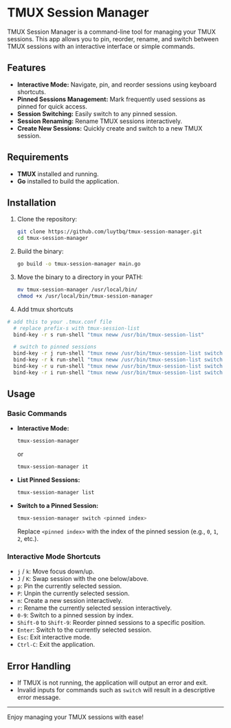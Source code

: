 # TMUX Session Manager

TMUX Session Manager is a command-line tool for managing your TMUX sessions. This app allows you to pin, reorder, rename, and switch between TMUX sessions with an interactive interface or simple commands.

## Features

- **Interactive Mode:** Navigate, pin, and reorder sessions using keyboard shortcuts.
- **Pinned Sessions Management:** Mark frequently used sessions as pinned for quick access.
- **Session Switching:** Easily switch to any pinned session.
- **Session Renaming:** Rename TMUX sessions interactively.
- **Create New Sessions:** Quickly create and switch to a new TMUX session.

## Requirements

- **TMUX** installed and running.
- **Go** installed to build the application.

## Installation

1. Clone the repository:

   ```bash
   git clone https://github.com/luytbq/tmux-session-manager.git
   cd tmux-session-manager
   ```

2. Build the binary:

   ```bash
   go build -o tmux-session-manager main.go
   ```

3. Move the binary to a directory in your PATH:

   ```bash
   mv tmux-session-manager /usr/local/bin/
   chmod +x /usr/local/bin/tmux-session-manager
   ```

4. Add tmux shortcuts

```bash
# add this to your .tmux.conf file
  # replace prefix-s with tmux-session-list
  bind-key -r s run-shell "tmux neww /usr/bin/tmux-session-list"

  # switch to pinned sessions
  bind-key -r j run-shell "tmux neww /usr/bin/tmux-session-list switch 0"
  bind-key -r k run-shell "tmux neww /usr/bin/tmux-session-list switch 1"
  bind-key -r u run-shell "tmux neww /usr/bin/tmux-session-list switch 2"
  bind-key -r i run-shell "tmux neww /usr/bin/tmux-session-list switch 3"
```

## Usage

### Basic Commands

- **Interactive Mode:**

  ```bash
  tmux-session-manager
  ```

  or

  ```bash
  tmux-session-manager it
  ```

- **List Pinned Sessions:**

  ```bash
  tmux-session-manager list
  ```

- **Switch to a Pinned Session:**

  ```bash
  tmux-session-manager switch <pinned index>
  ```

  Replace `<pinned index>` with the index of the pinned session (e.g., `0`, `1`, `2`, etc.).

### Interactive Mode Shortcuts

- `j` / `k`: Move focus down/up.
- `J` / `K`: Swap session with the one below/above.
- `p`: Pin the currently selected session.
- `P`: Unpin the currently selected session.
- `n`: Create a new session interactively.
- `r`: Rename the currently selected session interactively.
- `0-9`: Switch to a pinned session by index.
- `Shift-0` to `Shift-9`: Reorder pinned sessions to a specific position.
- `Enter`: Switch to the currently selected session.
- `Esc`: Exit interactive mode.
- `Ctrl-C`: Exit the application.

## Error Handling

- If TMUX is not running, the application will output an error and exit.
- Invalid inputs for commands such as `switch` will result in a descriptive error message.

---

Enjoy managing your TMUX sessions with ease!
